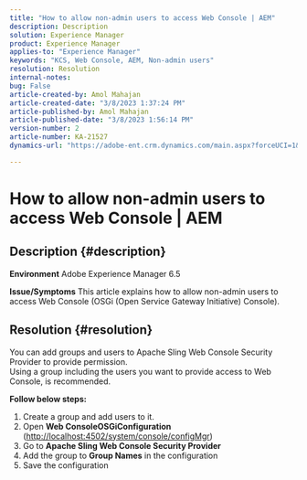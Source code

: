 ```yaml
---
title: "How to allow non-admin users to access Web Console | AEM"
description: Description
solution: Experience Manager
product: Experience Manager
applies-to: "Experience Manager"
keywords: "KCS, Web Console, AEM, Non-admin users"
resolution: Resolution
internal-notes: 
bug: False
article-created-by: Amol Mahajan
article-created-date: "3/8/2023 1:37:24 PM"
article-published-by: Amol Mahajan
article-published-date: "3/8/2023 1:56:14 PM"
version-number: 2
article-number: KA-21527
dynamics-url: "https://adobe-ent.crm.dynamics.com/main.aspx?forceUCI=1&pagetype=entityrecord&etn=knowledgearticle&id=e16cac55-b6bd-ed11-83ff-6045bd006268"

---
```

# How to allow non-admin users to access Web Console | AEM

## Description {#description}

<b>Environment</b>
Adobe Experience Manager 6.5


<b>Issue/Symptoms</b>
This article explains how to allow non-admin users to access Web Console (OSGi (Open Service Gateway Initiative) Console).


## Resolution {#resolution}

You can add groups and users to Apache Sling Web Console Security Provider to provide permission.<br>
Using a group including the users you want to provide access to Web Console, is recommended.



<b>Follow below steps:</b>

1. Create a group and add users to it.
2. Open <b>Web Console</b><b>OSGi</b><b>Configuration</b> ([http://localhost:4502/system/console/configMgr](http://localhost:4502/system/console/configMgr))
3. Go to <b>Apache Sling Web Console Security Provider</b>
4. Add the group to <b>Group Names</b> in the configuration
5. Save the configuration

